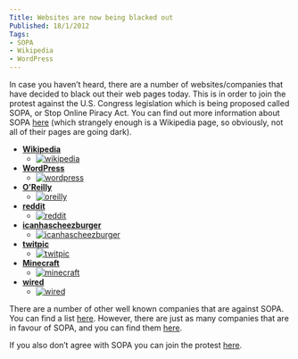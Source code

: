 ```yaml
---
Title: Websites are now being blacked out
Published: 18/1/2012
Tags:
- SOPA
- Wikipedia
- WordPress
---
```


In case you haven’t heard, there are a number of websites/companies that have decided to black out their web pages today. This is in order to join the protest against the U.S. Congress legislation which is being proposed called SOPA, or Stop Online Piracy Act. You can find out more information about SOPA [here](http://en.wikipedia.org/wiki/Stop_Online_Piracy_Act) (which strangely enough is a Wikipedia page, so obviously, not all of their pages are going dark).

- [**Wikipedia**](http://en.wikipedia.org/wiki/Main_Page)
  - [![wikipedia](http://www.gep13.co.uk/blog/wp-content/uploads/2012/01/wikipedia_thumb.png)](http://www.gep13.co.uk/blog/wp-content/uploads/2012/01/wikipedia.png)
- [**WordPress**](http://wordpress.org/)
  - [![wordpress](http://www.gep13.co.uk/blog/wp-content/uploads/2012/01/wordpress_thumb.png)](http://www.gep13.co.uk/blog/wp-content/uploads/2012/01/wordpress.png)
- [**O’Reilly**](http://oreilly.com/)
  - [![oreilly](http://www.gep13.co.uk/blog/wp-content/uploads/2012/01/oreilly_thumb.png)](http://www.gep13.co.uk/blog/wp-content/uploads/2012/01/oreilly.png)
- [**reddit**](http://www.reddit.com/)
  - [![reddit](http://www.gep13.co.uk/blog/wp-content/uploads/2012/01/reddit_thumb.png)](http://www.gep13.co.uk/blog/wp-content/uploads/2012/01/reddit.png)
- [**icanhascheezburger**](http://icanhascheezburger.com/)
  - [![icanhascheezburger](http://www.gep13.co.uk/blog/wp-content/uploads/2012/01/icanhascheezburger_thumb.png)](http://www.gep13.co.uk/blog/wp-content/uploads/2012/01/icanhascheezburger.png)
- [**twitpic**](http://twitpic.com/)
  - [![twitpic](http://www.gep13.co.uk/blog/wp-content/uploads/2012/01/twitpic_thumb.png)](http://www.gep13.co.uk/blog/wp-content/uploads/2012/01/twitpic.png)
- [**Minecraft**](http://www.minecraft.net/)
  - [![minecraft](http://www.gep13.co.uk/blog/wp-content/uploads/2012/01/minecraft_thumb.png)](http://www.gep13.co.uk/blog/wp-content/uploads/2012/01/minecraft.png)
- **[wired](http://www.wired.com/)**
  - [![wired](http://www.gep13.co.uk/blog/wp-content/uploads/2012/01/wired_thumb.png)](http://www.gep13.co.uk/blog/wp-content/uploads/2012/01/wired.png)

There are a number of other well known companies that are against SOPA. You can find a list [here](http://mashable.com/2012/01/17/sopa-companies-dark-list/). However, there are just as many companies that are in favour of SOPA, and you can find them [here](http://theoriesofconspiracy.com/2011/11/list-of-major-companies-supporting-sopa.htm).

If you also don’t agree with SOPA you can join the protest [here](http://sopastrike.com/strike/).
